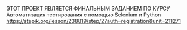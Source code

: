 ЭТОТ ПРОЕКТ ЯВЛЯЕТСЯ ФИНАЛЬНЫМ ЗАДАНИЕМ ПО КУРСУ 
Автоматизация тестирования с помощью Selenium и Python
https://stepik.org/lesson/238819/step/2?auth=registration&unit=211271